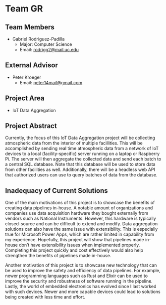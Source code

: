 # Team GR

## Team Members
- Gabriel Rodriguez-Padilla
  - Major: Computer Science
  - Email: rodrigg2@mail.uc.edu

## External Advisor
- Peter Kroeger
  - Email: peter14mail@gmail.com

## Project Area
- IoT Data Aggregation

## Project Abstract
Currently, the focus of this IoT Data Aggregation project will be collecting atmospheric data from the interior of multiple facillities. This will be accomplished by sending real time atmospheric data from a network of IoT devices to a local (facility-specific) server running on a laptop or Raspberry Pi. The server will then aggregate the collected data and send each batch to a central SQL database. Note that this database will be used to store data from other facilities as well. Additionally, there will be a headless web API that authorized users can use to query batches of data from the database.

## Inadequacy of Current Solutions
One of the main motivations of this project is to showcase the benefits of creating data pipelines in-house. A notable amount of organizations and companies use data acquisition hardware they bought externally from vendors such as National Instruments. However, this hardware is typically closed-source and can be difficult to extend and modify. Data aggregation solutions can also have the same issue with extensibility. This is especially true for Microsoft Power Apps, which are rather limited in capability from my experience. Hopefully, this project will show that pipelines made in-house don’t have extensibility issues when implemented properly. Completing this project quickly and cost effectively would also help strengthen the benefits of pipelines made in-house.  

Another motivation of this project is to showcase new technology that can be used to improve the safety and efficiency of data pipelines. For example, newer programming languages such as Rust and Elixir can be used to improve the security and robustness of software running in the pipeline. Lastly, the world of embedded electronics has evolved since I last worked with such devices. Newer and more capable devices could lead to solutions being created with less time and effort.
